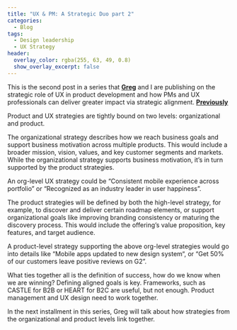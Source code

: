 ```yaml
---
title: "UX & PM: A Strategic Duo part 2"
categories:
  - Blog 
tags:
  - Design leadership
  - UX Strategy
header:
  overlay_color: rgba(255, 63, 49, 0.8)
  show_overlay_excerpt: false
---
```


This is the second post in a series that [**Greg**](https://www.linkedin.com/in/gregprickril/) and I are publishing on the strategic role of UX in product development and how PMs and UX professionals can deliver greater impact via strategic alignment. [**Previously**](https://www.coachpms.com/post/ux-pm-a-strategic-duo) 

Product and UX strategies are tightly bound on two levels: organizational and product.  

The organizational strategy describes how we reach business goals and support business motivation across multiple products. This would include a broader mission, vision, values, and key customer segments and markets. While the organizational strategy supports business motivation, it’s in turn supported by the product strategies. 

An org-level UX strategy could be “Consistent mobile experience across portfolio” or “Recognized as an industry leader in user happiness”. 

The product strategies will be defined by both the high-level strategy, for example, to discover and deliver certain roadmap elements, or support organizational goals like improving branding consistency or maturing the discovery process. This would include the offering’s value proposition, key features, and target audience. 

A product-level strategy supporting the above org-level strategies would go into details like “Mobile apps updated to new design system“, or “Get 50% of our customers leave positive reviews on G2”. 

What ties together all is the definition of success, how do we know when we are winning? Defining aligned goals is key. Frameworks, such as CASTLE for B2B or HEART for B2C are useful, but not enough. Product management and UX design need to work together. 

In the next installment in this series, Greg will talk about how strategies from the organizational and product levels link together. 